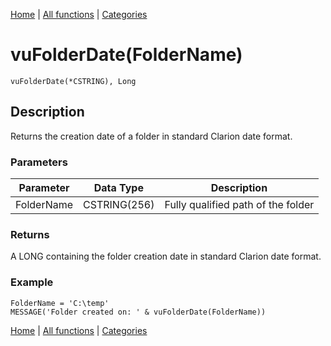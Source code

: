 [Home](../index.md) | [All functions](index.md) | [Categories](../categories/index.md)

# vuFolderDate(FolderName)

```Prototype
vuFolderDate(*CSTRING), Long
```


## Description
Returns the creation date of a folder in standard Clarion date format.

### Parameters

| Parameter  | Data Type    | Description                         |
|------------|--------------|-------------------------------------|
| FolderName | CSTRING(256) | Fully qualified path of the folder  |

### Returns
A LONG containing the folder creation date in standard Clarion date format.

### Example

```Clarion
FolderName = 'C:\temp'
MESSAGE('Folder created on: ' & vuFolderDate(FolderName))
```

[Home](../index.md) | [All functions](index.md) | [Categories](../categories/index.md)
